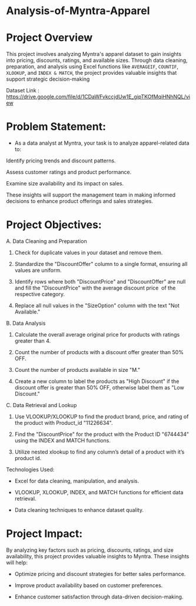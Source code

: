 # Analysis-of-Myntra-Apparel

# Project Overview

This project involves analyzing Myntra's apparel dataset to gain insights into pricing, discounts, ratings, and available sizes. Through data cleaning, preparation, and analysis using Excel functions like `AVERAGEIF`, `COUNTIF`, `XLOOKUP`, and `INDEX & MATCH`, the project provides valuable insights that support strategic decision-making

Dataset Link :  https://drive.google.com/file/d/1CDaWFvkccjdUw1E_gipTKOfMqiHNhNQL/view

# Problem Statement:

- As a data analyst at Myntra, your task is to analyze apparel-related data to:

Identify pricing trends and discount patterns.

Assess customer ratings and product performance.

Examine size availability and its impact on sales.

These insights will support the management team in making informed decisions to enhance product offerings and sales strategies.

# Project Objectives:

A. Data Cleaning and Preparation

1. Check for duplicate values in your dataset and remove them.

2. Standardize the "DiscountOffer" column to a single format, ensuring all values are uniform.

3. Identify rows where both "DiscountPrice" and "DiscountOffer" are null and fill the "DiscountPrice" with the average discount price    of the respective category.

4. Replace all null values in the "SizeOption" column with the text "Not Available."

B. Data Analysis

1. Calculate the overall average original price for products with ratings greater than 4.

2. Count the number of products with a discount offer greater than 50% OFF.

3. Count the number of products available in size "M."

4. Create a new column to label the products as "High Discount" if the discount offer is greater than 50% OFF, otherwise label them as "Low Discount."

C. Data Retrieval and Lookup

1. Use VLOOKUP/XLOOKUP to find the product brand, price, and rating of the product with Product_id "11226634".

2. Find the "DiscountPrice" for the product with the Product ID "6744434" using the INDEX and MATCH functions.

3. Utilize nested xlookup to find any column’s detail of a product with it’s product id.


Technologies Used:

- Excel for data cleaning, manipulation, and analysis.

- VLOOKUP, XLOOKUP, INDEX, and MATCH functions for efficient data retrieval.

- Data cleaning techniques to enhance dataset quality.


# Project Impact:

By analyzing key factors such as pricing, discounts, ratings, and size availability, this project provides valuable insights to Myntra. These insights will help:

- Optimize pricing and discount strategies for better sales performance.

- Improve product availability based on customer preferences.

- Enhance customer satisfaction through data-driven decision-making.
